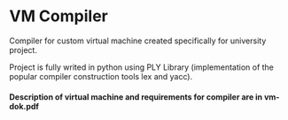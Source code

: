 # VM Compiler
Compiler for custom virtual machine created specifically for university project.

Project is fully writed in python using PLY Library (implementation of the popular compiler construction tools lex and yacc).

#### Description of virtual machine and requirements for compiler are in vm-dok.pdf
